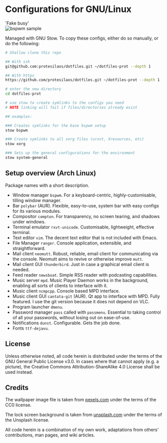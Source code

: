 # Configurations for GNU/Linux

'Fake busy'  
![bspwm sample](https://raw.githubusercontent.com/protesilaos/dotfiles/master/bspwm-sample.png)

Managed with GNU Stow. To copy these configs, either do so manually, or do the following:

```sh
# Shallow clone this repo

## With ssh
git@github.com:protesilaos/dotfiles.git ~/dotfiles-prot --depth 1

## With https
https://github.com/protesilaos/dotfiles.git ~/dotfiles-prot --depth 1

# enter the new directory
cd dotfiles-prot

# use stow to create symlinks to the configs you need
# NOTE linking will fail if files/directories already exist

## examples:

### Creates symlinks for the base bspwm setup
stow bspwm

### Create symlinks to all xorg files (urxvt, Xresources, etc)
stow xorg

### Sets up the general configurations for the environment
stow system-general
```

## Setup overview (Arch Linux)

Package names with a short description.

- Window manager `bspwm`. For a keyboard-centric, highly-customisable, tilling window manager.
- Bar `polybar` (AUR). Flexible, easy-to-use, system bar with easy configs for its various modules.
- Compositor `compton`. For transparency, no screen tearing, and shadows under windows.
- Terminal emulator `rxvt-unicode`. Customisable, lightweight, effective terminal.
- Text editor `vim`. The decent text editor that is not included with Emacs.
- File Manager `ranger`. Console application, extensible, and straightforward.
- Mail client `neomutt`. Robust, reliable, email client for communicating via the console. Neomutt aims to revive or otherwise improve `mutt`.
- Mail client GUI `thunderbird`. Just in case a graphical email client is needed.
- Feed reader `newsboat`. Simple RSS reader with podcasting capabilities.
- Music server `mpd`. Music Player Daemon works in the background, enabling all sorts of clients to interface with it.
- Music client `ncmpcpp`. Console based MPD interface.
- Music client GUI `cantata-git` (AUR). Qt app to interface with MPD. Fully featured. I use the git version because it does not depend on VLC.
- Program launcher `dmenu`.
- Password manager `pass` called with `passmenu`. Essential to taking control of all your passwords, without losing out on ease-of-use.
- Notifications `dunst`. Configurable. Gets the job done.
- Fonts `ttf-dejavu`.

## License

Unless otherwise noted, all code herein is distributed under the terms of the GNU General Public License v3.0. In cases where that cannot apply (e.g. a picture), the Creative Commons Attribution-ShareAlike 4.0 License shall be used instead.

## Credits

The wallpaper image file is taken from [pexels.com](https://www.pexels.com/) under the terms of the CC0 license.

The lock screen background is taken from [unsplash.com](https://unsplash.com/) under the terms of the Unsplash license.

All code herein is a combination of my own work, adaptations from others' contributions, man pages, and wiki articles.
